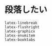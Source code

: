 # 段落したい

```{toctree}
latex-linebreak
latex-flushright
latex-graphicx
latex-enumitem
latex-booktabs
```
